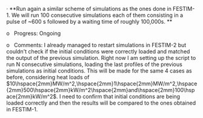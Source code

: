 · **Run again a similar scheme of simulations as the ones done in FESTIM-1. We will run 100 consecutive simulations each of them consisting in a pulse of ~600 s followed by a waiting time of roughly 100,000s. **

o   Progress: Ongoing

o   Comments: I already managed to restart simulations in FESTIM-2 but couldn't check if the initial conditions were correctly loaded and matched the output of the previous simulation. Right now I am setting up the script to run N consecutive simulations, loading the last profiles of the previous simulations as initial conditions. This will be made for the same 4 cases as before, considering heat loads of $10\hspace{2mm}MW/m^2,\hspace{2mm}1\hspace{2mm}MW/m^2,\hspace{2mm}500\hspace{2mm}kW/m^2\hspace{2mm}and\hspace{2mm}100\hspace{2mm}kW/m^2$. I need to confirm that initial conditions are being loaded correctly and then the results will be compared to the ones obtained in FESTIM-1.